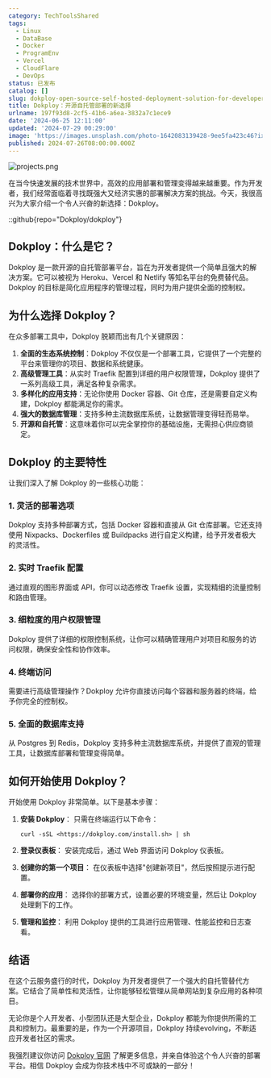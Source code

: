 ```yaml
---
category: TechToolsShared
tags:
  - Linux
  - DataBase
  - Docker
  - ProgramEnv
  - Vercel
  - CloudFlare
  - DevOps
status: 已发布
catalog: []
slug: dokploy-open-source-self-hosted-deployment-solution-for-developers
title: Dokploy：开源自托管部署的新选择
urlname: 197f93d8-2cf5-41b6-a6ea-3832a7c1ece9
date: '2024-06-25 12:11:00'
updated: '2024-07-29 00:29:00'
image: 'https://images.unsplash.com/photo-1642083139428-9ee5fa423c46?ixlib=rb-4.0.3&q=85&fm=jpg&crop=entropy&cs=srgb'
published: 2024-07-26T08:00:00.000Z
---
```


![projects.png](https://prod-files-secure.s3.us-west-2.amazonaws.com/5d24fe63-e567-4804-86f9-9fdc62e13082/adfdc1fe-2109-46ac-9ad4-f50e8631f20c/projects.png?X-Amz-Algorithm=AWS4-HMAC-SHA256&X-Amz-Content-Sha256=UNSIGNED-PAYLOAD&X-Amz-Credential=ASIAZI2LB4664DSGCIXI%2F20250409%2Fus-west-2%2Fs3%2Faws4_request&X-Amz-Date=20250409T053900Z&X-Amz-Expires=3600&X-Amz-Security-Token=IQoJb3JpZ2luX2VjEA0aCXVzLXdlc3QtMiJIMEYCIQDlApWrK7A47K3tlt2ChigtI8LfeDdIKwbPACUD8BYuGgIhAIh8d9Gk7hVVMOnCxt47IuAw%2Fc1lIdJKyKddgpfaSjVpKogECIb%2F%2F%2F%2F%2F%2F%2F%2F%2F%2FwEQABoMNjM3NDIzMTgzODA1IgydAjqrjRc6K40l%2Bp0q3AMDcFtAEW2w%2BEvhAq2AyZn%2FpwRwBE9WIQleSma5w3DZlufXmpLIg6AyOJYquzj16Cdgs1jhjOgX7Bff2n8JXi87kmKhBF1yRfQIfTKxN4cvgRBiMidd%2FL%2BFkjjjCrZ6fAF9qrKiKr9kSrv1fgyWny5cdpd9fl2Ai9scWTziXy6O93uSqfDeed9Vi332HcZTHEDbGkyPeEpUTkCtNUSOF905RbsUm60Upny2s0Y2bghZtwhBQoPRR8aA582P%2FX7%2FNBqfgMfBNeQWeBZi6hasTXIrCawrhkbxhD7gmFPsz%2Fcs2ezPjHYGgzm9%2Blbn%2B8zPtYnvU1e5H%2FpuFDyusv7IfzjD2QiEtlZS0DpbpdkO1lsa8kHfcedx8hTbFt2ZtnzYG5lpRrOyNVVXlxjoA7rztf%2BdLzfOlpviKdleNllh8J7MBg6BgTdKOdNPQONWXH7mYy%2Bm91cl4OaP0YEkleInyAiEEm50eEMeMN9kPzRvEWRKrPVWXuYRGzDxj83niOd%2B8QcQzE4ROjVtCTAQFfT1FCBTBjZGqnGW5RXWWc9Bx5BwCnmv9kGPGueRvuSOLRMvgqU%2FKURdseChYcRirfoK3FEax5f5WaNtEe8cE34rZqYsAGyOyFa0GlgwOu1YazDM8de%2FBjqkAROQ7O2PUidbx0A61mdA14B6%2BZpfC4Fo01hpbAuQ6UewZ9QkRSydXwge2Ymak4Vf62eOJFWishrhOqM4Doiu9vA0dkeavp1ol971DWRWkEzHDkH8uI9u6QvD%2BqvQAH8UNwSgkngmt45C31aBDUct%2FCrEz5Kf9y8jcZ3lTesIcOJsw99KsD%2BsBJU7oVrSKDNyxBF5hVVh3gGqMHD%2Bp8a79k3KFaxb&X-Amz-Signature=9b33d7167ce897356ac02aee3b392736d6f1268f89acf64e1a9b6c23c94bd434&X-Amz-SignedHeaders=host&x-id=GetObject)


在当今快速发展的技术世界中，高效的应用部署和管理变得越来越重要。作为开发者，我们经常面临着寻找既强大又经济实惠的部署解决方案的挑战。今天，我很高兴为大家介绍一个令人兴奋的新选择：Dokploy。


::github{repo="Dokploy/dokploy"}


## Dokploy：什么是它？


Dokploy 是一款开源的自托管部署平台，旨在为开发者提供一个简单且强大的解决方案。它可以被视为 Heroku、Vercel 和 Netlify 等知名平台的免费替代品。Dokploy 的目标是简化应用程序的管理过程，同时为用户提供全面的控制权。


## 为什么选择 Dokploy？


在众多部署工具中，Dokploy 脱颖而出有几个关键原因：

1. **全面的生态系统控制**：Dokploy 不仅仅是一个部署工具，它提供了一个完整的平台来管理你的项目、数据和系统健康。
2. **高级管理工具**：从实时 Traefik 配置到详细的用户权限管理，Dokploy 提供了一系列高级工具，满足各种复杂需求。
3. **多样化的应用支持**：无论你使用 Docker 容器、Git 仓库，还是需要自定义构建，Dokploy 都能满足你的需求。
4. **强大的数据库管理**：支持多种主流数据库系统，让数据管理变得轻而易举。
5. **开源和自托管**：这意味着你可以完全掌控你的基础设施，无需担心供应商锁定。

## Dokploy 的主要特性


让我们深入了解 Dokploy 的一些核心功能：


### 1. 灵活的部署选项


Dokploy 支持多种部署方式，包括 Docker 容器和直接从 Git 仓库部署。它还支持使用 Nixpacks、Dockerfiles 或 Buildpacks 进行自定义构建，给予开发者极大的灵活性。


### 2. 实时 Traefik 配置


通过直观的图形界面或 API，你可以动态修改 Traefik 设置，实现精细的流量控制和路由管理。


### 3. 细粒度的用户权限管理


Dokploy 提供了详细的权限控制系统，让你可以精确管理用户对项目和服务的访问权限，确保安全性和协作效率。


### 4. 终端访问


需要进行高级管理操作？Dokploy 允许你直接访问每个容器和服务器的终端，给予你完全的控制权。


### 5. 全面的数据库支持


从 Postgres 到 Redis，Dokploy 支持多种主流数据库系统，并提供了直观的管理工具，让数据库部署和管理变得简单。


## 如何开始使用 Dokploy？


开始使用 Dokploy 非常简单。以下是基本步骤：

1. **安装 Dokploy**：
只需在终端运行以下命令：

    ```plain text
    curl -sSL <https://dokploy.com/install.sh> | sh
    ```

2. **登录仪表板**：
安装完成后，通过 Web 界面访问 Dokploy 仪表板。
3. **创建你的第一个项目**：
在仪表板中选择"创建新项目"，然后按照提示进行配置。
4. **部署你的应用**：
选择你的部署方式，设置必要的环境变量，然后让 Dokploy 处理剩下的工作。
5. **管理和监控**：
利用 Dokploy 提供的工具进行应用管理、性能监控和日志查看。

## 结语


在这个云服务盛行的时代，Dokploy 为开发者提供了一个强大的自托管替代方案。它结合了简单性和灵活性，让你能够轻松管理从简单网站到复杂应用的各种项目。


无论你是个人开发者、小型团队还是大型企业，Dokploy 都能为你提供所需的工具和控制力。最重要的是，作为一个开源项目，Dokploy 持续evolving，不断适应开发者社区的需求。


我强烈建议你访问 [Dokploy 官网](https://dokploy.com/) 了解更多信息，并亲自体验这个令人兴奋的部署平台。相信 Dokploy 会成为你技术栈中不可或缺的一部分！

